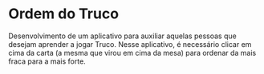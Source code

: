 # Ordem do Truco
Desenvolvimento de um aplicativo para auxiliar aquelas pessoas que desejam aprender a jogar Truco. Nesse aplicativo, é necessário clicar em cima da carta (a mesma que virou em cima da mesa) para ordenar da mais fraca para a mais forte.
